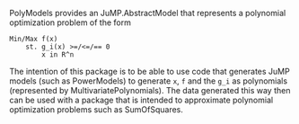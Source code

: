 PolyModels provides an JuMP.AbstractModel that represents a polynomial optimization problem of the form 
```
Min/Max f(x)
    st. g_i(x) >=/<=/== 0
        x in R^n
```

The intention of this package is to be able to use code that generates JuMP models (such as PowerModels) to generate `x`, `f` and the `g_i` as polynomials (represented by MultivariatePolynomials). The data generated this way then can be used with a package that is intended to approximate polynomial optimization problems such as SumOfSquares. 



